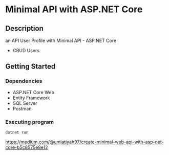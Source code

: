 # Minimal API with ASP.NET Core

## Description
an API User Profile with Minimal API - ASP.NET Core
* CRUD Users

## Getting Started

### Dependencies

* ASP.NET Core Web
* Entity Framework
* SQL Server
* Postman

### Executing program

```
dotnet run
```

https://medium.com/@umiatiyah97/create-minimal-web-api-with-asp-net-core-b5c8575e8e12
